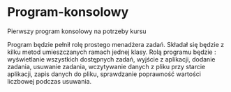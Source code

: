 # Program-konsolowy
Pierwszy program konsolowy na potrzeby kursu


Program będzie pełnił rolę prostego menadżera zadań.
Składał się będzie z kilku metod umieszczanych ramach jednej klasy.
Rolą programu będzie :
wyświetlanie wszystkich dostępnych zadań,
wyjście z aplikacji,
dodanie zadania,
usuwanie zadania,
wczytywanie danych z pliku przy starcie aplikacji,
zapis danych do pliku,
sprawdzanie poprawność wartości liczbowej podczas usuwania.
